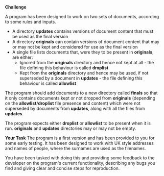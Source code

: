 **Challenge**

A program has been designed to work on two sets of documents, according to some rules and inputs.

- A directory **updates** contains versions of document content that must be used as the final version
- A directory **originals** can contain versions of document content that may or may not be kept and considered for use as the final version
- A single file lists documents that, were they to be present in **originals**, are either:
  - Ignored from the **originals** directory and hence not kept at all - the file defining this behaviour is called **droplist**
  - Kept from the **originals** directory and hence may be used, if not superseded by a document in **updates** - the file defining this behaviour is called **allowlist**

The program should add documents to a new directory called **finals** so that it only contains documents kept or not dropped from **originals** (depending on the **allowlist**/**droplist** file presence and content) which were not superseded by documents from **updates**, along with all the files from **updates**.

The program expects either **droplist** or **allowlist** to be present when it is run. **originals** and **updates** directories may or may not be empty.

**Your Task**
The program is a first version and has been provided to you for some early testing. It has been designed to work with UK style addresses and names of people, where the surnames are used as the filenames.

You have been tasked with doing this and providing some feedback to the developer on the program's current functionality, describing any bugs you find and giving clear and concise steps for reproduction.

